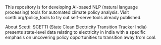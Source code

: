This repository is for developing AI-based NLP (natural language processing) tools for automated climate policy analysis. Visit scetti.org/policy_tools to try out self-serve tools already published.

About Scetti: SCETTI (State Clean Electricity Transition Tracker India) presents state-level data relating to electricity in India with a specific emphasis on uncovering policy opportunities to transition away from coal.
